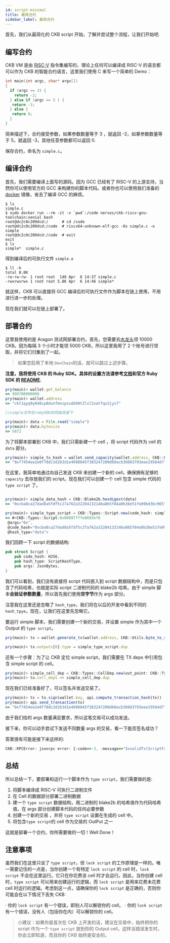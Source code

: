 ```yaml
---
id: script-minimal
title: 最简合约
sidebar_label: 最简合约
---
```


首先，我们从最简化的 CKB script 开始，了解并尝试整个流程，让我们开始吧.

## 编写合约

CKB VM 是由 [RISC-V](https://riscv.org/) 指令集编写的，理论上任何可以编译成 RISC-V 的语言都可以作为 CKB 的智能合约语言，这里我们使用 C 来写一个简单的 Demo：

```c
int main(int argc, char* argv[])
{
  if (argc == 3) {
    return -2;
  } else if (argc == 5 ) {
   return -3;
  } else {
   return 0;
  }
}
```

简单描述下，合约接受参数，如果参数数量等于 3 ，就返回 -2，如果参数数量等于 5，就返回 -3，其他任意参数都可以返回 0.

保存合约，命名为 `simple.c`。

## 编译合约

首先，我们需要编译上面写的源码。因为 GCC 已经有了 RISC-V 的上游支持，当然你可以使用官方的 GCC 来构建你的脚本代码。或者你也可以使用我们准备的 [docker](https://hub.docker.com/r/nervos/ckb-riscv-gnu-toolchain) 镜像，省去了编译 GCC 的麻烦。

```shell
$ ls
simple.c
$ sudo docker run --rm -it -v `pwd`:/code nervos/ckb-riscv-gnu-toolchain:xenial bash
root@dc2c0c209dcd:/      # cd /code
root@dc2c0c209dcd:/code  # riscv64-unknown-elf-gcc -Os simple.c -o simple
root@dc2c0c209dcd:/code  # exit
exit
$ ls
simple*  simple.c
```

得到编译后的可执行文件 `simple.o`

```shell
$ ll -h
total 8.0K
-rw-rw-rw- 1 root root  140 Apr  6 14:37 simple.c
-rwxrwxrwx 1 root root 5.8K Apr  6 14:46 simple*
```

就这样，CKB 可以直接将 GCC 编译后的可执行文件作为脚本在链上使用，不用进行进一步的处理。

现在我们就可以在链上部署了。

## 部署合约

这里我使用的是 Aragon 测试网部署合约，首先，您需要去[水龙头](https://faucet.nervos.org/)领 10000 CKB。因为每隔 3 个小时才能领 5000 CKB，所以这里我用了 2 个账号进行领取，并将它们归集到了一起。

> 如果您启用了本地 `DevChain`的话，就可以跳过上述步骤。

**注意，我将使用 CKB 的 Ruby SDK。具体的设置方法请参考[文档](/docs/docs/client/start/connect-client)和官方 Ruby SDK 的 [README](https://github.com/nervosnetwork/ckb-sdk-ruby/blob/develop/README.md).**

```js
pry(main)> wallet.get_balance
=> 999700000000
pry(main)> wallet.address
=> "ckt1qyq9y848cp8dunfmnzpzudd49t2lxl2xatfqx2jys7"

//simple文件在rubySDK的同级目录下

pry(main)> data = File.read("simple")
pry(main)> data.bytesize
=> 5872
```

为了将脚本部署到 CKB 中，我们只需新建一个 cell ，将 script 代码作为 cell 的 `data` 部分。

```js
pry(main)> simple_tx_hash = wallet.send_capacity(wallet.address, CKB::Utils.byte_to_shannon(6000), CKB::Utils.bin_to_hex(data),fee:6336)
=> "0xf7454ee2e0f78dc3d263d1e4998845f383247200d60acb36083793eee29584d7"
```

在这里，我简单地通过向自己发送 CKB 来创建一个新的 cell，确保拥有足够的 `capacity` 去存放我们的 script。现在我们可以创建一个 cell 包含 simple 代码的 `type script` 了。

```js

pry(main)> simple_data_hash = CKB::Blake2b.hexdigest(data)
=> "0xcba8ca27dad8a5fdf5c27a762a32204132146a865f84a0b38e51fe09bd3bc965"

pry(main)> simple_type_script = CKB::Types::Script.new(code_hash: simple_data_hash, args: "0x")
=> #<CKB::Types::Script:0x00007fffe8603ef8
 @args="0x",
 @code_hash="0xcba8ca27dad8a5fdf5c27a762a32204132146a865f84a0b38e51fe09bd3bc965",
 @hash_type="data">
```

我们回顾一下 script 的数据结构:

```rust
pub struct Script {
    pub code_hash: H256,
    pub hash_type: ScriptHashType,
    pub args: JsonBytes,
}
```

我们可以看到，我们没有直接将 script 代码嵌入到 script 数据结构中，而是只包含了代码哈希，也就是实际 script 二进制代码的 blake2b 哈希。由于 simple 脚本**会验证参数数量**，所以首先我们使用**空字节**作为 args 部分。

注意我在这里还是忽略了 `hash_type`，我们将在以后的开发中看到不同的 `hash_tpye`，现在，让我们在这里先忽略它。

要运行 simple 脚本，我们需要创建一个新的交易，并设置 simple 作为其中一个 Output 的 `type script`。

```js
pry(main)> tx = wallet.generate_tx(wallet.address, CKB::Utils.byte_to_shannon(1000), fee: 5000)

pry(main)> tx.outputs[0].type = simple_type_script.dup
```

还有一个步骤：为了让 CKB 定位 simple script，我们需要在 TX deps 中引用包含 simple script 的 cell。

```js
pry(main)> simple_cell_dep = CKB::Types::CellDep.new(out_point: CKB::Types::OutPoint.new(tx_hash: simple_tx_hash, index: 0))
pry(main)> tx.cell_deps << simple_cell_dep.dup

```

现在我们已经准备好了，可以签名并发送交易了。

```js
pry(main)> tx = tx.sign(wallet.key, api.compute_transaction_hash(tx))
pry(main)> api.send_transaction(tx)
=> "0xf7454ee2e0f78dc3d263d1e4998845f383247200d60acb36083793eee29584d7"
```

由于我们给的 args 数量满足要求，所以这笔交易可以成功发送。

接下来，你可以动手尝试下发送不同数量 args 的交易，看一下能否签名成功？

答案很有可能是接下来这样的:

```js
CKB::RPCError: jsonrpc error: {:code=>-3, :message=>"InvalidTx(ScriptFailure(ValidationFailure(-3)))"}
```

## 总结

所以总结一下，要部署和运行一个脚本作为 `type script`，我们需要做的是:

1. 将脚本编译成 RISC-V 可执行二进制文件
2. 在 Cell 的数据部分部署二进制数据
3. 建一个 `type script` 数据结构，用二进制的 blake2b 的哈希值作为代码哈希值，在 args 部分创建脚本代码的任何必要参数
4. 创建一个新的交易 ，并将 `type script` 设置在生成的 cell 中。
5. 将包含`type script`的 cell 作为交易的 OutPut 之一


这就是部署一个合约，你所需要做的一切！Well Done！

## 注意事项

虽然我们在这里只谈了 `type script`，但 `lock script` 的工作原理是一样的。唯一需要记住的一点是，当你创建一个有特定 `lock script` 的 cell 时，`lock script` 不会在这里运行。它只在你花费该 cell 时才会运行。因此，当你创建 cell 时，`type script` 可以用来创建运行的逻辑，而 `lock script` 是用来花费未花费 cell 时运行的逻辑。考虑到这一点，请确保你的 `lock script` 是正确的，否则你可能会在以下情况下丢失 CKB:

· 你的 `lock script` 有一个错误，即别人可以解锁你的 cell。
· 你的 `lock script` 有一个错误，没有人（包括你在内）可以解锁你的 cell。

>小建议：如果你是首次在 CKB 上开发的话，建议在交易中，始终把你的 script 作为一个 `type script` 放到你的 Output cell，这样当错误发生时，你会立即知道，而且你的 CKB 始终是安全的。

